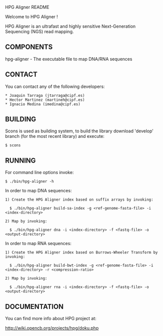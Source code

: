 HPG Aligner README

Welcome to HPG Aligner !

HPG Aligner is an ultrafast and highly sensitive Next-Generation Sequencing (NGS) read mapping.

COMPONENTS
----------

 hpg-aligner - The executable file to map DNA/RNA sequences


CONTACT
------- 
  You can contact any of the following developers:

    * Joaquin Tarraga (jtarraga@cipf.es)
    * Hector Martinez (martineh@cipf.es)
    * Ignacio Medina (imedina@cipf.es)


BUILDING
--------

  Scons is used as building system, to build the library download 'develop' branch (for the most recent library) and execute:

    $ scons


RUNNING
-------

  For command line options invoke:

    $ ./bin/hpg-aligner -h



  In order to map DNA sequences:

    1) Create the HPG Aligner index based on suffix arrays by invoking:

      $ ./bin/hpg-aligner build-sa-index -g <ref-genome-fasta-file> -i <index-directory>

    2) Map by invoking:

      $ ./bin/hpg-aligner dna -i <index-directory> -f <fastq-file> -o <output-directory>



  In order to map RNA sequences:

    1) Create the HPG Aligner index based on Burrows-Wheeler Transform by invoking:

      $ ./bin/hpg-aligner build-bwt-index -g <ref-genome-fasta-file> -i <index-directory> -r <compression-ratio>

    2) Map by invoking:

      $ ./bin/hpg-aligner rna -i <index-directory> -f <fastq-file> -o <output-directory>




DOCUMENTATION
-------------


  You can find more info about HPG project at:

  http://wiki.opencb.org/projects/hpg/doku.php
